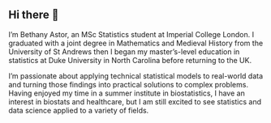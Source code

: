 ## Hi there 👋

<!--
**bastor44/bastor44** is a ✨ _special_ ✨ repository because its `README.md` (this file) appears on your GitHub profile.

Here are some ideas to get you started:

- 🔭 I’m currently working on ...
- 🌱 I’m currently learning ...
- 👯 I’m looking to collaborate on ...
- 🤔 I’m looking for help with ...
- 💬 Ask me about ...
- 📫 How to reach me: ...
- 😄 Pronouns: ...
- ⚡ Fun fact: ...
-->

I’m Bethany Astor, an MSc Statistics student at Imperial College London. I graduated with a joint degree in Mathematics and Medieval History from the University of St Andrews then I began my master’s-level education in statistics at Duke University in North Carolina before returning to the UK.

I’m passionate about applying technical statistical models to real-world data and turning those findings into practical solutions to complex problems. Having enjoyed my time in a summer institute in biostatistics, I have an interest in biostats and healthcare, but I am still excited to see statistics and data science applied to a variety of fields. 

